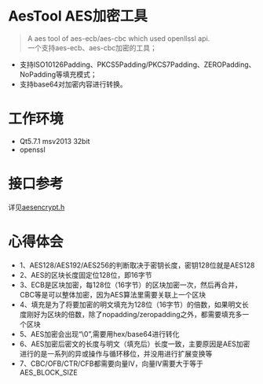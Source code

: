# AesTool AES加密工具
> A aes tool of aes-ecb/aes-cbc which used openllssl api.    
> 一个支持aes-ecb、aes-cbc加密的工具；  
* 支持ISO10126Padding、PKCS5Padding/PKCS7Padding、ZEROPadding、NoPadding等填充模式；  
* 支持base64对加密内容进行转换。  


# 工作环境
* Qt5.7.1 msv2013 32bit  
* openssl  

# 接口参考
详见[aesencrypt.h ](https://github.com/alvin-xian/AesTool/blob/master/aesencrypt.h)

 

# 心得体会
 * 1、AES128/AES192/AES256的判断取决于密钥长度，密钥128位就是AES128
 * 2、AES的区块长度固定位128位，即16字节
 * 3、ECB是区块加密，每128位（16字节）的区块加密一次，然后再合并，CBC等是可以整体加密，因为AES算法里需要关联上一个区块
 * 4、填充是为了将要加密的明文填充为128位（16字节）的倍数，如果明文长度刚好为区块的倍数，除了nopadding/zeropadding之外，都需要填充多一个区块
 * 5、AES加密会出现“\0”,需要用hex/base64进行转化
 * 6、AES加密后密文的长度与明文（填充后）长度一致，主要原因是AES加密进行的是一系列的异或操作与循环移位，并没用进行扩展变换等
 * 7、CBC/OFB/CTR/CFB都需要向量IV，向量IV需要大于等于AES_BLOCK_SIZE


